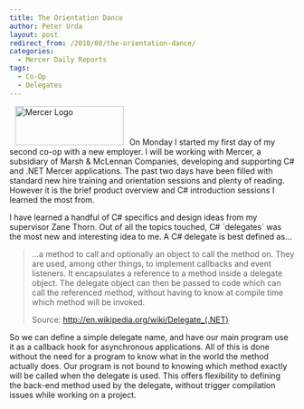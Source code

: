 ```yaml
---
title: The Orientation Dance
author: Peter Urda
layout: post
redirect_from: /2010/08/the-orientation-dance/
categories:
  - Mercer Daily Reports
tags:
  - Co-Op
  - Delegates
---
```

<img class="alignright size-full wp-image-292" style="margin-left: 10px; margin-right: 10px;" title="Mercer Logo" src="http://www.peter-urda.com/wp/wp-content/uploads/2010/08/Mercer_logo.jpg" alt="Mercer Logo" width="192" height="69" />On Monday I started my first day of my second co-op with a new employer. I will be working with Mercer, a subsidiary of Marsh & McLennan Companies, developing and supporting C# and .NET Mercer applications. The past two days have been filled with standard new hire training and orientation sessions and plenty of reading. However it is the brief product overview and C# introduction sessions I learned the most from.

I have learned a handful of C# specifics and design ideas from my supervisor Zane Thorn. Out of all the topics touched, C# \`delegates\` was the most new and interesting idea to me. A C# delegate is best defined as&#8230;

> &#8230;a method to call and optionally an object to call the method on. They are used, among other things, to implement callbacks and event listeners. It encapsulates a reference to a method inside a delegate object. The delegate object can then be passed to code which can call the referenced method, without having to know at compile time which method will be invoked.
> 
> Source: <a href="http://en.wikipedia.org/w/index.php?title=Delegate_%28.NET%29&oldid=380252993" class="external external_icon" target="_blank">http://en.wikipedia.org/wiki/Delegate_(.NET)</a>

So we can define a simple delegate name, and have our main program use it as a callback hook for asynchronous applications. All of this is done without the need for a program to know what in the world the method actually does. Our program is not bound to knowing which method exactly will be called when the delegate is used. This offers flexibility to defining the back-end method used by the delegate, without trigger compilation issues while working on a project.
